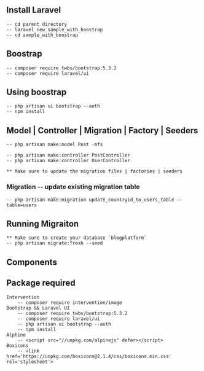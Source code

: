 ## Install Laravel
    -- cd parent directory
    -- laravel new sample_with_boostrap
    -- cd sample_with_boostrap

## Boostrap
    -- composer require twbs/bootstrap:5.3.2
    -- composer require laravel/ui

## Using boostrap
    -- php artisan ui bootstrap --auth
    -- npm install

## Model | Controller | Migration | Factory | Seeders
    -- php artisan make:model Post -mfs

    -- php artisan make:controller PostController
    -- php artisan make:controller UserController

    ** Make sure to update the migration files | factories | seeders

### Migration -- update existing migration table
    -- php artisan make:migration update_countryid_to_users_table --table=users

## Running Migraiton
    ** Make sure to create your database `blogplatform`
    -- php artisan migrate:fresh --seed

## Components
    
## Package required
    Intervention
        -- composer require intervention/image
    Bootstrap && Laravel UI
        -- composer require twbs/bootstrap:5.3.2
        -- composer require laravel/ui
        -- php artisan ui bootstrap --auth
        -- npm install
    Alphine
        -- <script src="//unpkg.com/alpinejs" defer></script>
    Boxicons
        -- <link href='https://unpkg.com/boxicons@2.1.4/css/boxicons.min.css' rel='stylesheet'>